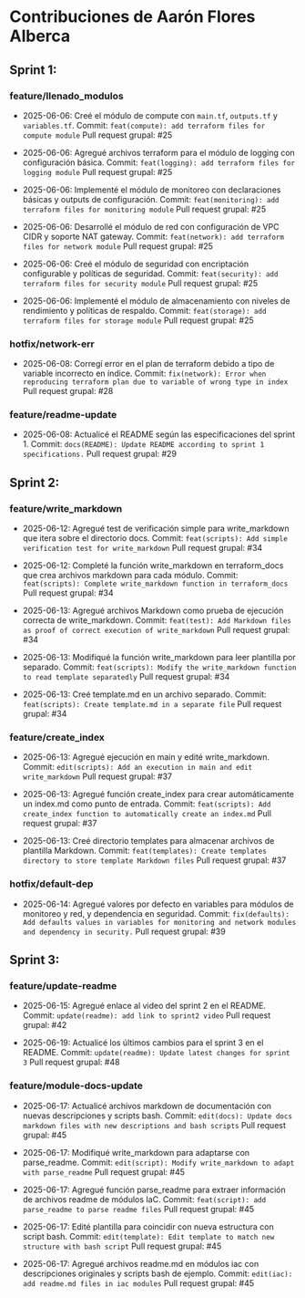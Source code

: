 # Contribuciones de Aarón Flores Alberca

## Sprint 1:

### feature/llenado_modulos
- 2025-06-06: Creé el módulo de compute con `main.tf`, `outputs.tf` y `variables.tf`.
  Commit: `feat(compute): add terraform files for compute module`
  Pull request grupal: #25

- 2025-06-06: Agregué archivos terraform para el módulo de logging con configuración básica.
  Commit: `feat(logging): add terraform files for logging module`
  Pull request grupal: #25

- 2025-06-06: Implementé el módulo de monitoreo con declaraciones básicas y outputs de configuración.
  Commit: `feat(monitoring): add terraform files for monitoring module`
  Pull request grupal: #25

- 2025-06-06: Desarrollé el módulo de red con configuración de VPC CIDR y soporte NAT gateway.
  Commit: `feat(network): add terraform files for network module`
  Pull request grupal: #25

- 2025-06-06: Creé el módulo de seguridad con encriptación configurable y políticas de seguridad.
  Commit: `feat(security): add terraform files for security module`
  Pull request grupal: #25

- 2025-06-06: Implementé el módulo de almacenamiento con niveles de rendimiento y políticas de respaldo.
  Commit: `feat(storage): add terraform files for storage module`
  Pull request grupal: #25

### hotfix/network-err
- 2025-06-08: Corregí error en el plan de terraform debido a tipo de variable incorrecto en índice.
  Commit: `fix(network): Error when reproducing terraform plan due to variable of wrong type in index`
  Pull request grupal: #28

### feature/readme-update
- 2025-06-08: Actualicé el README según las especificaciones del sprint 1.
  Commit: `docs(README): Update README according to sprint 1 specifications.`
  Pull request grupal: #29

## Sprint 2:

### feature/write_markdown
- 2025-06-12: Agregué test de verificación simple para write_markdown que itera sobre el directorio docs.
  Commit: `feat(scripts): Add simple verification test for write_markdown`
  Pull request grupal: #34

- 2025-06-12: Completé la función write_markdown en terraform_docs que crea archivos markdown para cada módulo.
  Commit: `feat(scripts): Complete write_markdown function in terraform_docs`
  Pull request grupal: #34

- 2025-06-13: Agregué archivos Markdown como prueba de ejecución correcta de write_markdown.
  Commit: `feat(test): Add Markdown files as proof of correct execution of write_markdown`
  Pull request grupal: #34

- 2025-06-13: Modifiqué la función write_markdown para leer plantilla por separado.
  Commit: `feat(scripts): Modify the write_markdown function to read template separatedly`
  Pull request grupal: #34

- 2025-06-13: Creé template.md en un archivo separado.
  Commit: `feat(scripts): Create template.md in a separate file`
  Pull request grupal: #34

### feature/create_index
- 2025-06-13: Agregué ejecución en main y edité write_markdown.
  Commit: `edit(scripts): Add an execution in main and edit write_markdown`
  Pull request grupal: #37

- 2025-06-13: Agregué función create_index para crear automáticamente un index.md como punto de entrada.
  Commit: `feat(scripts): Add create_index function to automatically create an index.md`
  Pull request grupal: #37

- 2025-06-13: Creé directorio templates para almacenar archivos de plantilla Markdown.
  Commit: `feat(templates): Create templates directory to store template Markdown files`
  Pull request grupal: #37

### hotfix/default-dep
- 2025-06-14: Agregué valores por defecto en variables para módulos de monitoreo y red, y dependencia en seguridad.
  Commit: `fix(defaults): Add defaults values in variables for monitoring and network modules and dependency in security.`
  Pull request grupal: #39

## Sprint 3:

### feature/update-readme
- 2025-06-15: Agregué enlace al video del sprint 2 en el README.
  Commit: `update(readme): add link to sprint2 video`
  Pull request grupal: #42

- 2025-06-19: Actualicé los últimos cambios para el sprint 3 en el README.
  Commit: `update(readme): Update latest changes for sprint 3`
  Pull request grupal: #48

### feature/module-docs-update
- 2025-06-17: Actualicé archivos markdown de documentación con nuevas descripciones y scripts bash.
  Commit: `edit(docs): Update docs markdown files with new descriptions and bash scripts`
  Pull request grupal: #45

- 2025-06-17: Modifiqué write_markdown para adaptarse con parse_readme.
  Commit: `edit(script): Modify write_markdown to adapt with parse_readme`
  Pull request grupal: #45

- 2025-06-17: Agregué función parse_readme para extraer información de archivos readme de módulos IaC.
  Commit: `feat(script): add parse_readme to parse readme files`
  Pull request grupal: #45

- 2025-06-17: Edité plantilla para coincidir con nueva estructura con script bash.
  Commit: `edit(template): Edit template to match new structure with bash script`
  Pull request grupal: #45

- 2025-06-17: Agregué archivos readme.md en módulos iac con descripciones originales y scripts bash de ejemplo.
  Commit: `edit(iac): add readme.md files in iac modules`
  Pull request grupal: #45
